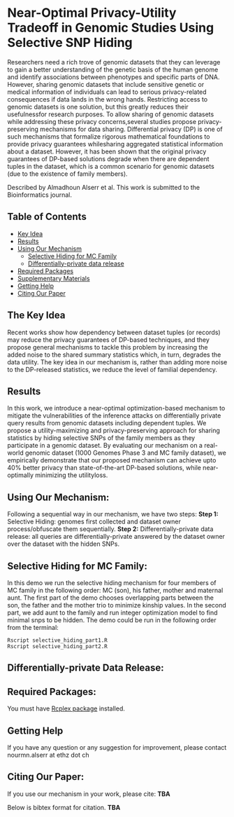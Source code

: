 
# **Near-Optimal Privacy-Utility Tradeoff in Genomic Studies Using Selective SNP Hiding**
Researchers need a rich trove of genomic datasets that they can leverage to gain a better understanding of the genetic basis of the human genome and identify associations between phenotypes and specific parts of DNA. However, sharing genomic datasets that include sensitive genetic or medical information of individuals can lead to serious privacy-related consequences if data lands in the wrong hands. Restricting access to genomic datasets is one solution, but this greatly reduces their usefulnessfor research purposes. To allow sharing of genomic datasets while addressing these privacy concerns,several studies propose privacy-preserving mechanisms for data sharing. Differential privacy (DP) is one of such mechanisms that formalize rigorous mathematical foundations to provide privacy guarantees whilesharing aggregated statistical information about a dataset. However, it has been shown that the original privacy guarantees of DP-based solutions degrade when there are dependent tuples in the dataset, which is a common scenario for genomic datasets (due to the existence of family members).

Described by Almadhoun Alserr et al. This work is submitted to the Bioinformatics journal.


## Table of Contents
- [Key Idea](#idea)
- [Results](#results)
- [Using Our Mechanism](#started)
  - [Selective Hiding for MC Family](#demo)
  - [Differentially-private data release](#demo2)
- [Required Packages](#Packages)
- [Supplementary Materials](#supp)
- [Getting Help](#contact)
- [Citing Our Paper](#cite)

##  <a name="idea"></a>The Key Idea 
Recent works show how dependency between dataset tuples (or records) may reduce the privacy guarantees of DP-based techniques, and they propose general mechanisms to tackle this problem by increasing the added noise to the shared summary statistics which, in turn, degrades the data utility. The key idea in our mechanism is, rather than adding more noise to the DP-released statistics, we reduce the level of familial dependency. 

##  <a name="results"></a> Results 
In this work, we introduce a near-optimal optimization-based mechanism to mitigate the vulnerabilities of the inference attacks  on  differentially  private  query  results  from  genomic  datasets  including  dependent  tuples.  We propose a utility-maximizing and privacy-preserving approach for sharing statistics by hiding selective SNPs of the family members as they participate in a genomic dataset. By evaluating our mechanism on a real-world genomic dataset (1000 Genomes Phase 3 and MC family dataset), we empirically demonstrate that our proposed mechanism can achieve upto 40% better privacy than state-of-the-art DP-based solutions, while near-optimally minimizing the utilityloss.

## <a name="started"></a> Using Our Mechanism:
Following a sequential way in our mechanism, we have two steps: 
**Step 1:** Selective Hiding: genomes first collected and dataset owner process/obfuscate them sequentially.
**Step 2:** Differentially-private data release: all queries are differentially-private answered by the dataset owner over the dataset with the hidden SNPs.

## <a name="demo"></a> Selective Hiding for MC Family:
In this demo we run the selective hiding mechanism for four members of MC family in the following order: MC (son), his father, mother and maternal aunt. The first part of the demo chooses overlapping parts between the son, the father and the mother trio to minimize kinship values. In the second part, we add aunt to the family and run integer optimization model to find minimal snps to be hidden.
The demo could be run in the following order from the terminal:
```shell
Rscript selective_hiding_part1.R 
Rscript selective_hiding_part2.R 
```
## <a name="demo2"></a> Differentially-private Data Release:


## <a name="package"></a> Required Packages:
You must have [Rcplex package](https://cran.r-project.org/web/packages/Rcplex/index.html) installed.


##  <a name="contact"></a>Getting Help
If you have any question or any suggestion for improvement, please contact nourmn.alserr at ethz dot ch

## <a name="cite"></a>Citing Our Paper:

If you use our mechanism in your work, please cite:
**TBA**


Below is bibtex format for citation.
**TBA**


